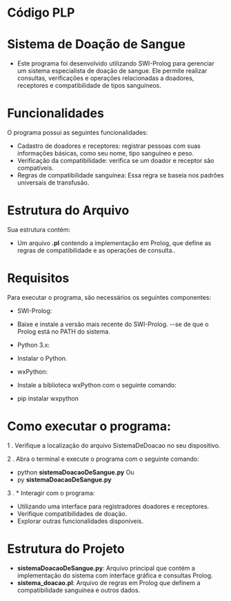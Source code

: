# Código PLP
# Sistema de Doação de Sangue

- Este programa foi desenvolvido utilizando SWI-Prolog para gerenciar um sistema especialista de doação de sangue. Ele permite realizar consultas, verificações e operações relacionadas a doadores, receptores e compatibilidade de tipos sanguíneos.

# Funcionalidades

O programa possui as seguintes funcionalidades:

-   Cadastro de doadores e receptores:  registrar pessoas com suas informações básicas, como seu nome, tipo sanguíneo e peso.
-   Verificação da compatibilidade:  verifica se um doador e receptor são compatíveis.
-   Regras de compatibilidade sanguínea: Essa regra se baseia nos padrões universais de transfusão.

# Estrutura do Arquivo

Sua estrutura contém:

- Um arquivo **.pl**  contendo a implementação em Prolog, que define as regras de compatibilidade e as operações de consulta..

# Requisitos

Para executar o programa, são necessários os seguintes componentes:

* SWI-Prolog:  
- Baixe e instale a versão mais recente do SWI-Prolog.
--se de que o Prolog está no PATH do sistema.

* Python 3.x: 
- Instalar o Python.

* wxPython: 
- Instale a biblioteca wxPython com o seguinte comando:
* pip instalar wxpython 

# Como executar o programa:

1 . Verifique a localização do arquivo SistemaDeDoacao no seu dispositivo.

2 . Abra o terminal e execute o programa com o seguinte comando:
* python **sistemaDoacaoDeSangue.py**
Ou
* py **sistemaDoacaoDeSangue.py**

3 .  * Interagir com o programa: 
- Utilizando uma interface para registradores doadores e receptores.
- Verifique compatibilidades de doação.
- Explorar outras funcionalidades disponíveis.

# Estrutura do Projeto
-   **sistemaDoacaoDeSangue.py**:  Arquivo principal que contém a implementação do sistema com interface gráfica e consultas Prolog.
-   **sistema_doacao.pl**:  Arquivo de regras em Prolog que definem a compatibilidade sanguínea e outros dados.
